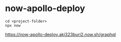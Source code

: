 # now-apollo-deploy 

```
cd <project-folder>
npx now 
```

https://now-apollo-deploy.aki323buri2.now.sh/graphql